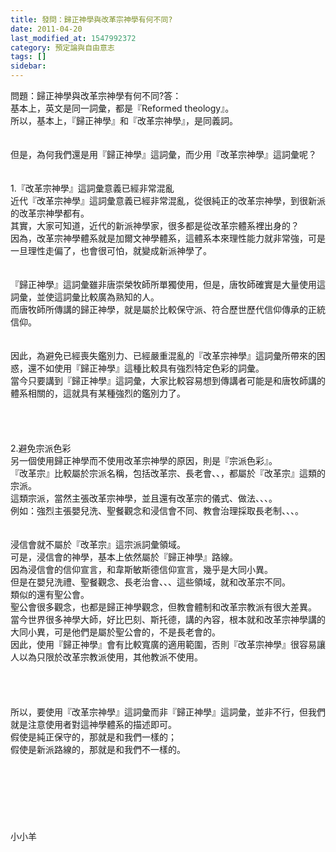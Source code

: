 ```yaml
---
title: 發問：歸正神學與改革宗神學有何不同?
date: 2011-04-20
last_modified_at: 1547992372
category: 預定論與自由意志
tags: []
sidebar: 
---
```


<p>問題：歸正神學與改革宗神學有何不同?<!--more-->答：<br/>基本上，英文是同一詞彙，都是『Reformed theology』。<br/>所以，基本上，『歸正神學』和『改革宗神學』，是同義詞。<br/><br/><br/>但是，為何我們還是用『歸正神學』這詞彙，而少用『改革宗神學』這詞彙呢？<br/><br/><br/>1.『改革宗神學』這詞彙意義已經非常混亂<br/>近代『改革宗神學』這詞彙意義已經非常混亂，從很純正的改革宗神學，到很新派的改革宗神學都有。<br/>其實，大家可知道，近代的新派神學家，很多都是從改革宗體系裡出身的？<br/>因為，改革宗神學體系就是加爾文神學體系，這體系本來理性能力就非常強，可是一旦理性走偏了，也會很可怕，就變成新派神學了。<br/><br/><br/>『歸正神學』這詞彙雖非唐崇榮牧師所單獨使用，但是，唐牧師確實是大量使用這詞彙，並使這詞彙比較廣為熟知的人。<br/>而唐牧師所傳講的歸正神學，就是屬於比較保守派、符合歷世歷代信仰傳承的正統信仰。<br/><br/><br/>因此，為避免已經喪失鑑別力、已經嚴重混亂的『改革宗神學』這詞彙所帶來的困惑，還不如使用『歸正神學』這種比較具有強烈特定色彩的詞彙。<br/>當今只要講到『歸正神學』這詞彙，大家比較容易想到傳講者可能是和唐牧師講的體系相關的，這就具有某種強烈的鑑別力了。<br/><br/><br/><br/><br/>2.避免宗派色彩<br/>另一個使用歸正神學而不使用改革宗神學的原因，則是『宗派色彩』。<br/>『改革宗』比較屬於宗派名稱，包括改革宗、長老會、、，都屬於『改革宗』這類的宗派。<br/>這類宗派，當然主張改革宗神學，並且還有改革宗的儀式、做法、、、。<br/>例如：強烈主張嬰兒洗、聖餐觀念和浸信會不同、教會治理採取長老制、、、。<br/><br/><br/>浸信會就不屬於『改革宗』這宗派詞彙領域。<br/>可是，浸信會的神學，基本上依然屬於『歸正神學』路線。<br/>因為浸信會的信仰宣言，和韋斯敏斯德信仰宣言，幾乎是大同小異。<br/>但是在嬰兒洗禮、聖餐觀念、長老治會、、、這些領域，就和改革宗不同。<br/>類似的還有聖公會。<br/>聖公會很多觀念，也都是歸正神學觀念，但教會體制和改革宗教派有很大差異。<br/>當今世界很多神學大師，好比巴刻、斯托德，講的內容，根本就和改革宗神學講的大同小異，可是他們是屬於聖公會的，不是長老會的。<br/>因此，使用『歸正神學』會有比較寬廣的適用範圍，否則『改革宗神學』很容易讓人以為只限於改革宗教派使用，其他教派不使用。<br/><br/><br/><br/><br/>所以，要使用『改革宗神學』這詞彙而非『歸正神學』這詞彙，並非不行，但我們就是注意使用者對這神學體系的描述即可。<br/>假使是純正保守的，那就是和我們一樣的；<br/>假使是新派路線的，那就是和我們不一樣的。<br/><br/><br/><br/><br/><br/><br/><br/>小小羊
</p>